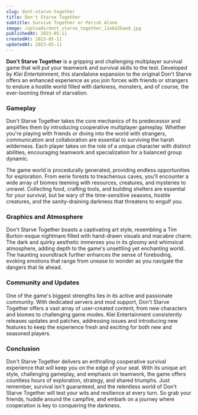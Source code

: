 ```yaml
---
slug: dont-starve-together
title: Don't Starve Together
subtitle: Survive Together or Perish Alone
image: /uploads/dont_starve_together_11e6d2baed.jpg
publishedAt: 2023-05-11
createdAt: 2023-05-11
updatedAt: 2023-05-11
---
```


__Don't Starve Together__ is a gripping and challenging multiplayer survival game that will put your teamwork and survival skills to the test. Developed by _Klei Entertainment_, this standalone expansion to the original Don't Starve offers an enhanced experience as you join forces with friends or strangers to endure a hostile world filled with darkness, monsters, and of course, the ever-looming threat of starvation.

### Gameplay
Don't Starve Together takes the core mechanics of its predecessor and amplifies them by introducing cooperative multiplayer gameplay. Whether you're playing with friends or diving into the world with strangers, communication and collaboration are essential to surviving the harsh wilderness. Each player takes on the role of a unique character with distinct abilities, encouraging teamwork and specialization for a balanced group dynamic.

The game world is procedurally generated, providing endless opportunities for exploration. From eerie forests to treacherous caves, you'll encounter a wide array of biomes teeming with resources, creatures, and mysteries to unravel. Collecting food, crafting tools, and building shelters are essential for your survival, but be wary of the time-sensitive seasons, hostile creatures, and the sanity-draining darkness that threatens to engulf you.

### Graphics and Atmosphere
Don't Starve Together boasts a captivating art style, resembling a Tim Burton-esque nightmare filled with hand-drawn visuals and macabre charm. The dark and quirky aesthetic immerses you in its gloomy and whimsical atmosphere, adding depth to the game's unsettling yet enchanting world. The haunting soundtrack further enhances the sense of foreboding, evoking emotions that range from unease to wonder as you navigate the dangers that lie ahead.

### Community and Updates
One of the game's biggest strengths lies in its active and passionate community. With dedicated servers and mod support, Don't Starve Together offers a vast array of user-created content, from new characters and biomes to challenging game modes. Klei Entertainment consistently releases updates and patches, addressing issues and introducing new features to keep the experience fresh and exciting for both new and seasoned players.

### Conclusion
Don't Starve Together delivers an enthralling cooperative survival experience that will keep you on the edge of your seat. With its unique art style, challenging gameplay, and emphasis on teamwork, the game offers countless hours of exploration, strategy, and shared triumphs. Just remember, survival isn't guaranteed, and the relentless world of Don't Starve Together will test your wits and resilience at every turn. So grab your friends, huddle around the campfire, and embark on a journey where cooperation is key to conquering the darkness.
